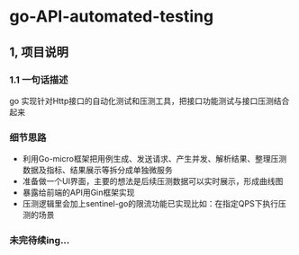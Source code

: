 # go-API-automated-testing

## 1, 项目说明
### 1.1 一句话描述

go 实现针对Http接口的自动化测试和压测工具，把接口功能测试与接口压测结合起来

### 细节思路
* 利用Go-micro框架把用例生成、发送请求、产生并发、解析结果、整理压测数据及指标、结果展示等拆分成单独微服务
* 准备做一个UI界面，主要的想法是后续压测数据可以实时展示，形成曲线图
* 暴露给前端的API用Gin框架实现
* 压测逻辑里会加上sentinel-go的限流功能已实现比如：在指定QPS下执行压测的场景

### 未完待续ing...

